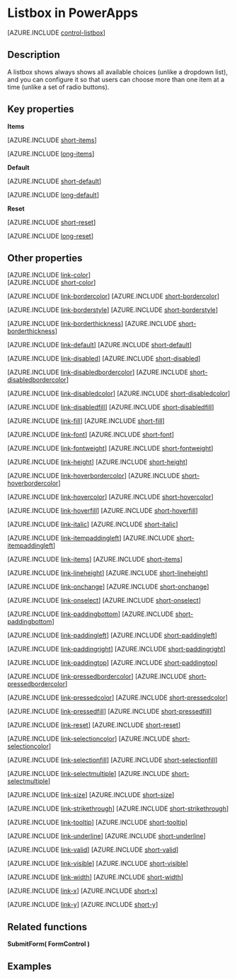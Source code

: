 <properties
    pageTitle="Listbox control: reference | Microsoft PowerApps"
    description="Information, including properties and examples, about the listbox control"
    services=""
    suite="powerapps"
    documentationCenter="na"
    authors="aftowen"
    manager="erikre"
    editor=""
    tags=""/>

<tags
   ms.service="powerapps"
   ms.devlang="na"
   ms.topic="article"
   ms.tgt_pltfrm="na"
   ms.workload="na"
   ms.date="02/12/2016"
   ms.author="anneta"/>

# Listbox in PowerApps #
[AZURE.INCLUDE [control-listbox](../../includes/control-listbox.md)]

## Description ##
A listbox shows always shows all available choices (unlike a dropdown list), and you can configure it so that users can choose more than one item at a time (unlike a set of radio buttons).

## Key properties ##
**Items**

[AZURE.INCLUDE [short-items](../../includes/short-items.md)]

[AZURE.INCLUDE [long-items](../../includes/long-items.md)]

**Default**

[AZURE.INCLUDE [short-default](../../includes/short-default.md)]

[AZURE.INCLUDE [long-default](../../includes/long-default.md)]

**Reset**

[AZURE.INCLUDE [short-reset](../../includes/short-reset.md)]

[AZURE.INCLUDE [long-reset](../../includes/long-reset.md)]

## Other properties ##
[AZURE.INCLUDE [link-color](../../includes/link-color.md)]<br>[AZURE.INCLUDE [short-color](../../includes/short-color.md)]

[AZURE.INCLUDE [link-bordercolor](../../includes/link-bordercolor.md)]
[AZURE.INCLUDE [short-bordercolor](../../includes/short-bordercolor.md)]

[AZURE.INCLUDE [link-borderstyle](../../includes/link-borderstyle.md)]
[AZURE.INCLUDE [short-borderstyle](../../includes/short-borderstyle.md)]

[AZURE.INCLUDE [link-borderthickness](../../includes/link-borderthickness.md)]
[AZURE.INCLUDE [short-borderthickness](../../includes/short-borderthickness.md)]

[AZURE.INCLUDE [link-default](../../includes/link-default.md)]
[AZURE.INCLUDE [short-default](../../includes/short-default.md)]

[AZURE.INCLUDE [link-disabled](../../includes/link-disabled.md)]
[AZURE.INCLUDE [short-disabled](../../includes/short-disabled.md)]

[AZURE.INCLUDE [link-disabledbordercolor](../../includes/link-disabledbordercolor.md)]
[AZURE.INCLUDE [short-disabledbordercolor](../../includes/short-disabledbordercolor.md)]

[AZURE.INCLUDE [link-disabledcolor](../../includes/link-disabledcolor.md)]
[AZURE.INCLUDE [short-disabledcolor](../../includes/short-disabledcolor.md)]

[AZURE.INCLUDE [link-disabledfill](../../includes/link-disabledfill.md)]
[AZURE.INCLUDE [short-disabledfill](../../includes/short-disabledfill.md)]

[AZURE.INCLUDE [link-fill](../../includes/link-fill.md)]
[AZURE.INCLUDE [short-fill](../../includes/short-fill.md)]

[AZURE.INCLUDE [link-font](../../includes/link-font.md)]
[AZURE.INCLUDE [short-font](../../includes/short-font.md)]

[AZURE.INCLUDE [link-fontweight](../../includes/link-fontweight.md)]
[AZURE.INCLUDE [short-fontweight](../../includes/short-fontweight.md)]

[AZURE.INCLUDE [link-height](../../includes/link-height.md)]
[AZURE.INCLUDE [short-height](../../includes/short-height.md)]

[AZURE.INCLUDE [link-hoverbordercolor](../../includes/link-hoverbordercolor.md)]
[AZURE.INCLUDE [short-hoverbordercolor](../../includes/short-hoverbordercolor.md)]

[AZURE.INCLUDE [link-hovercolor](../../includes/link-hovercolor.md)]
[AZURE.INCLUDE [short-hovercolor](../../includes/short-hovercolor.md)]

[AZURE.INCLUDE [link-hoverfill](../../includes/link-hoverfill.md)]
[AZURE.INCLUDE [short-hoverfill](../../includes/short-hoverfill.md)]

[AZURE.INCLUDE [link-italic](../../includes/link-italic.md)]
[AZURE.INCLUDE [short-italic](../../includes/short-italic.md)]

[AZURE.INCLUDE [link-itempaddingleft](../../includes/link-itempaddingleft.md)]
[AZURE.INCLUDE [short-itempaddingleft](../../includes/short-itempaddingleft.md)]

[AZURE.INCLUDE [link-items](../../includes/link-items.md)]
[AZURE.INCLUDE [short-items](../../includes/short-items.md)]

[AZURE.INCLUDE [link-lineheight](../../includes/link-lineheight.md)]
[AZURE.INCLUDE [short-lineheight](../../includes/short-lineheight.md)]

[AZURE.INCLUDE [link-onchange](../../includes/link-onchange.md)]
[AZURE.INCLUDE [short-onchange](../../includes/short-onchange.md)]

[AZURE.INCLUDE [link-onselect](../../includes/link-onselect.md)]
[AZURE.INCLUDE [short-onselect](../../includes/short-onselect.md)]

[AZURE.INCLUDE [link-paddingbottom](../../includes/link-paddingbottom.md)]
[AZURE.INCLUDE [short-paddingbottom](../../includes/short-paddingbottom.md)]

[AZURE.INCLUDE [link-paddingleft](../../includes/link-paddingleft.md)]
[AZURE.INCLUDE [short-paddingleft](../../includes/short-paddingleft.md)]

[AZURE.INCLUDE [link-paddingright](../../includes/link-paddingright.md)]
[AZURE.INCLUDE [short-paddingright](../../includes/short-paddingright.md)]

[AZURE.INCLUDE [link-paddingtop](../../includes/link-paddingtop.md)]
[AZURE.INCLUDE [short-paddingtop](../../includes/short-paddingtop.md)]

[AZURE.INCLUDE [link-pressedbordercolor](../../includes/link-pressedbordercolor.md)]
[AZURE.INCLUDE [short-pressedbordercolor](../../includes/short-pressedbordercolor.md)]

[AZURE.INCLUDE [link-pressedcolor](../../includes/link-pressedcolor.md)]
[AZURE.INCLUDE [short-pressedcolor](../../includes/short-pressedcolor.md)]

[AZURE.INCLUDE [link-pressedfill](../../includes/link-pressedfill.md)]
[AZURE.INCLUDE [short-pressedfill](../../includes/short-pressedfill.md)]

[AZURE.INCLUDE [link-reset](../../includes/link-reset.md)]
[AZURE.INCLUDE [short-reset](../../includes/short-reset.md)]

[AZURE.INCLUDE [link-selectioncolor](../../includes/link-selectioncolor.md)]
[AZURE.INCLUDE [short-selectioncolor](../../includes/short-selectioncolor.md)]

[AZURE.INCLUDE [link-selectionfill](../../includes/link-selectionfill.md)]
[AZURE.INCLUDE [short-selectionfill](../../includes/short-selectionfill.md)]

[AZURE.INCLUDE [link-selectmultiple](../../includes/link-selectmultiple.md)]
[AZURE.INCLUDE [short-selectmultiple](../../includes/short-selectmultiple.md)]

[AZURE.INCLUDE [link-size](../../includes/link-size.md)]
[AZURE.INCLUDE [short-size](../../includes/short-size.md)]

[AZURE.INCLUDE [link-strikethrough](../../includes/link-strikethrough.md)]
[AZURE.INCLUDE [short-strikethrough](../../includes/short-strikethrough.md)]

[AZURE.INCLUDE [link-tooltip](../../includes/link-tooltip.md)]
[AZURE.INCLUDE [short-tooltip](../../includes/short-tooltip.md)]

[AZURE.INCLUDE [link-underline](../../includes/link-underline.md)]
[AZURE.INCLUDE [short-underline](../../includes/short-underline.md)]

[AZURE.INCLUDE [link-valid](../../includes/link-valid.md)]
[AZURE.INCLUDE [short-valid](../../includes/short-valid.md)]

[AZURE.INCLUDE [link-visible](../../includes/link-visible.md)]
[AZURE.INCLUDE [short-visible](../../includes/short-visible.md)]

[AZURE.INCLUDE [link-width](../../includes/link-width.md)]
[AZURE.INCLUDE [short-width](../../includes/short-width.md)]

[AZURE.INCLUDE [link-x](../../includes/link-x.md)]
[AZURE.INCLUDE [short-x](../../includes/short-x.md)]

[AZURE.INCLUDE [link-y](../../includes/link-y.md)]
[AZURE.INCLUDE [short-y](../../includes/short-y.md)]

## Related functions ##

**SubmitForm( FormControl )**

## Examples ##
